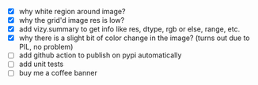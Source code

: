 - [x] why white region around image?
- [x] why the grid'd image res is low?
- [x] add vizy.summary to get info like res, dtype, rgb or else, range, etc.
- [x] why there is a slight bit of color change in the image? (turns out due to PIL, no problem)
- [ ] add github action to publish on pypi automatically
- [ ] add unit tests
- [ ] buy me a coffee banner
